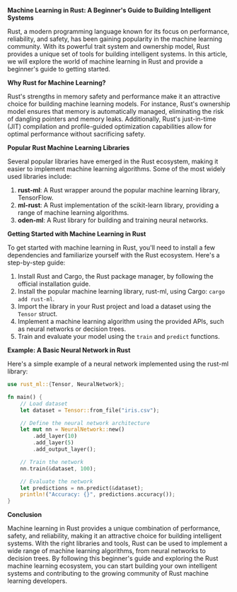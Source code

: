 **Machine Learning in Rust: A Beginner's Guide to Building Intelligent Systems**

Rust, a modern programming language known for its focus on performance, reliability, and safety, has been gaining popularity in the machine learning community. With its powerful trait system and ownership model, Rust provides a unique set of tools for building intelligent systems. In this article, we will explore the world of machine learning in Rust and provide a beginner's guide to getting started.

**Why Rust for Machine Learning?**

Rust's strengths in memory safety and performance make it an attractive choice for building machine learning models. For instance, Rust's ownership model ensures that memory is automatically managed, eliminating the risk of dangling pointers and memory leaks. Additionally, Rust's just-in-time (JIT) compilation and profile-guided optimization capabilities allow for optimal performance without sacrificing safety.

**Popular Rust Machine Learning Libraries**

Several popular libraries have emerged in the Rust ecosystem, making it easier to implement machine learning algorithms. Some of the most widely used libraries include:

1. **rust-ml**: A Rust wrapper around the popular machine learning library, TensorFlow.
2. **ml-rust**: A Rust implementation of the scikit-learn library, providing a range of machine learning algorithms.
3. **oden-ml**: A Rust library for building and training neural networks.

**Getting Started with Machine Learning in Rust**

To get started with machine learning in Rust, you'll need to install a few dependencies and familiarize yourself with the Rust ecosystem. Here's a step-by-step guide:

1. Install Rust and Cargo, the Rust package manager, by following the official installation guide.
2. Install the popular machine learning library, rust-ml, using Cargo: `cargo add rust-ml`.
3. Import the library in your Rust project and load a dataset using the `Tensor` struct.
4. Implement a machine learning algorithm using the provided APIs, such as neural networks or decision trees.
5. Train and evaluate your model using the `train` and `predict` functions.

**Example: A Basic Neural Network in Rust**

Here's a simple example of a neural network implemented using the rust-ml library:
```rust
use rust_ml::{Tensor, NeuralNetwork};

fn main() {
    // Load dataset
    let dataset = Tensor::from_file("iris.csv");

    // Define the neural network architecture
    let mut nn = NeuralNetwork::new()
        .add_layer(10)
        .add_layer(5)
        .add_output_layer();

    // Train the network
    nn.train(&dataset, 100);

    // Evaluate the network
    let predictions = nn.predict(&dataset);
    println!("Accuracy: {}", predictions.accuracy());
}
```
**Conclusion**

Machine learning in Rust provides a unique combination of performance, safety, and reliability, making it an attractive choice for building intelligent systems. With the right libraries and tools, Rust can be used to implement a wide range of machine learning algorithms, from neural networks to decision trees. By following this beginner's guide and exploring the Rust machine learning ecosystem, you can start building your own intelligent systems and contributing to the growing community of Rust machine learning developers.